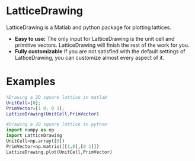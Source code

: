 # LatticeDrawing
LatticeDrawing is a Matlab and python package for plotting lattices. 

* **Easy to use:** The only input for LatticeDrawing is the unit cell and primitive vectors. LatticeDrawing will finish the rest of the work for you.
* **Fully customizable** If you are not satisfied with the default settings of LatticeDrawing, you can customize almost every aspect of it.

# Examples

```matlab
%Drawing a 2D square lattice in matlab
UnitCell=[0];
PrimVector=[1 0; 0 1];
LatticeDrawing(UnitCell,PrimVector)
```

```python
#Drawing a 2D square lattice in python
import numpy as np
import LatticeDrawing
UnitCell=np.array([0])
PrimVector=np.matrix([[1,0],[0 1]])
LatticeDrawing.plot(UnitCell,PrimVector)
```
